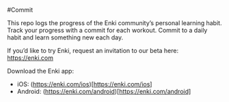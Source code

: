 #Commit

This repo logs the progress of the Enki community’s personal learning habit. Track your progress with a commit for each workout. Commit to a daily habit and learn something new each day.

If you’d like to try Enki, request an invitation to our beta here: https://enki.com

Download the Enki app: 
 - iOS: (https://enki.com/ios)[https://enki.com/ios]
 - Android: (https://enki.com/android)[https://enki.com/android]
